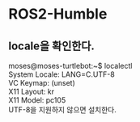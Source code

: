 # ROS2-Humble

## locale을 확인한다.
moses@moses-turtlebot:~$ localectl<br/>
System Locale: LANG=C.UTF-8<br/>
    VC Keymap: (unset)<br/>
   X11 Layout: kr<br/>
    X11 Model: pc105<br/>
UTF-8을 지원하지 않으면 설치한다.
#
